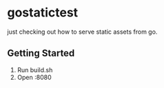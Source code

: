 # gostatictest

just checking out how to serve static assets from go.


## Getting Started
1. Run build.sh
2. Open :8080